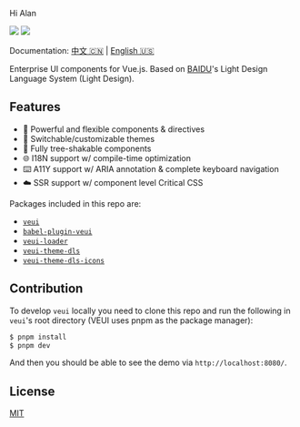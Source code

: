 Hi Alan

[![](https://img.shields.io/github/actions/workflow/status/ecomfe/veui/test.yml)](https://github.com/ecomfe/veui/actions/workflows/test.yml) [![](https://img.shields.io/codecov/c/github/ecomfe/veui)](https://codecov.io/gh/ecomfe/veui)

Documentation: [中文 🇨🇳](https://veui.dev) | [English 🇺🇸](https://veui.dev/en-US)

Enterprise UI components for Vue.js. Based on [BAIDU](https://www.baidu.com)'s Light Design Language System (Light Design).

## Features

* 🤘 Powerful and flexible components & directives
* 💅 Switchable/customizable themes
* 🌲 Fully tree-shakable components
* 🌐 I18N support w/ compile-time optimization
* ⌨️ A11Y support w/ ARIA annotation & complete keyboard navigation
* ☁️ SSR support w/ component level Critical CSS

Packages included in this repo are:

* [`veui`](./packages/veui)
* [`babel-plugin-veui`](./packages/babel-plugin-veui)
* [`veui-loader`](./packages/veui-loader)
* [`veui-theme-dls`](./packages/veui-theme-dls)
* [`veui-theme-dls-icons`](./packages/veui-theme-dls-icons)

## Contribution

To develop `veui` locally you need to clone this repo and run the following in `veui`'s root directory (VEUI uses pnpm as the package manager):

```sh
$ pnpm install
$ pnpm dev
```

And then you should be able to see the demo via `http://localhost:8080/`.

## License

[MIT](./LICENSE)
